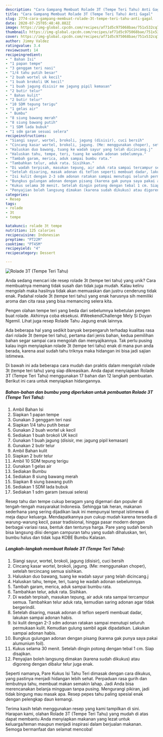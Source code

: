 ```yaml
---
description: "Cara Gampang Membuat Rolade 3T (Tempe Teri Tahu) Anti Gagal"
title: "Cara Gampang Membuat Rolade 3T (Tempe Teri Tahu) Anti Gagal"
slug: 2774-cara-gampang-membuat-rolade-3t-tempe-teri-tahu-anti-gagal
date: 2020-07-25T05:48:48.882Z
image: https://img-global.cpcdn.com/recipes/af71d5c975068bae/751x532cq70/rolade-3t-tempe-teri-tahu-foto-resep-utama.jpg
thumbnail: https://img-global.cpcdn.com/recipes/af71d5c975068bae/751x532cq70/rolade-3t-tempe-teri-tahu-foto-resep-utama.jpg
cover: https://img-global.cpcdn.com/recipes/af71d5c975068bae/751x532cq70/rolade-3t-tempe-teri-tahu-foto-resep-utama.jpg
author: Jimmy Valdez
ratingvalue: 3.4
reviewcount: 14
recipeingredient:
- " Bahan Isi"
- "1 papan tempe"
- "3 genggam teri nasi"
- "1/4 tahu putih besar"
- "2 buah wortel uk kecil"
- "1 buah brokoli UK kecil"
- "1 buah jagung disisir me jagung pipil kemasan"
- "2 butir telur"
- " Bahan kulit"
- "2 butir telur"
- "10 SDM tepung terigu"
- "1 gelas air"
- " Bumbu"
- "8 siung bawang merah"
- "8 siung bawang putih"
- "1 SDM lada bubuk"
- "1 sdm garam sesuai selera"
recipeinstructions:
- "Siangi sayur, wortel, brokoli, jagung (disisir), cuci bersih"
- "Cincang kasar wortel, brokoli, jagung. (Me: menggunakan choper), setelah tercincang semua sisihkan."
- "Haluskan duo bawang, tuang ke wadah sayur yang telah dicincang.j"
- "Haluskan tahu, tempe, teri, tuang ke wadah adonan sebelumnya."
- "Tambah garam, merica, aduk sampai bumbu rata."
- "Tambahkan telur, aduk rata. Sisihkan."
- "Di wadah terpisah, masukan tepung, air aduk rata sampai tercampur semua. Tambahkan telur aduk rata, kemudian saring adonan agar tidak bergerindil."
- "Setelah disaring, masak adonan di teflon seperti membuat dadar, lakukan sampai adonan habis."
- "Isi kulit dengan 2-3 sdm adonan ratakan sampai menutupi seluruh permukaan kulit. Kemudian gulung sambil agak dipadatkan. Lakukan sampai adonan habis."
- "Bungkus gulungan adonan dengan pisang (karena gak punya saya pakai alumunium foil)."
- "Kukus selama 30 menit. Setelah dingin potong dengan tebal 1 cm. Siap disajikan."
- "Penyajian boleh langsung dimakan (karena sudah dikukus) atau digoreng dengan dibalur telur juga enak."
categories:
- Resep
tags:
- rolade
- 3t
- tempe

katakunci: rolade 3t tempe 
nutrition: 125 calories
recipecuisine: Indonesian
preptime: "PT22M"
cooktime: "PT45M"
recipeyield: "4"
recipecategory: Dessert

---
```



![Rolade 3T (Tempe Teri Tahu)](https://img-global.cpcdn.com/recipes/af71d5c975068bae/751x532cq70/rolade-3t-tempe-teri-tahu-foto-resep-utama.jpg)

Anda sedang mencari ide resep rolade 3t (tempe teri tahu) yang unik? Cara membuatnya memang tidak susah dan tidak juga mudah. Kalau keliru mengolah maka hasilnya tidak akan memuaskan dan justru cenderung tidak enak. Padahal rolade 3t (tempe teri tahu) yang enak harusnya sih memiliki aroma dan cita rasa yang bisa memancing selera kita.

Pengen olahan tempe teri yang beda dari sebelumnya kebetulan pengen buat rolade. Akhirnya coba eksekusi. #WeekendChallenge Mely Si Doyan Ngemil. Lihat juga resep Rolade Tahu Jagung enak lainnya.

Ada beberapa hal yang sedikit banyak berpengaruh terhadap kualitas rasa dari rolade 3t (tempe teri tahu), pertama dari jenis bahan, kedua pemilihan bahan segar sampai cara mengolah dan menyajikannya. Tak perlu pusing kalau ingin menyiapkan rolade 3t (tempe teri tahu) enak di mana pun anda berada, karena asal sudah tahu triknya maka hidangan ini bisa jadi sajian istimewa.


Di bawah ini ada beberapa cara mudah dan praktis dalam mengolah rolade 3t (tempe teri tahu) yang siap dikreasikan. Anda dapat menyiapkan Rolade 3T (Tempe Teri Tahu) menggunakan 17 bahan dan 12 langkah pembuatan. Berikut ini cara untuk menyiapkan hidangannya.

<!--inarticleads1-->

##### Bahan-bahan dan bumbu yang diperlukan untuk pembuatan Rolade 3T (Tempe Teri Tahu):

1. Ambil  Bahan Isi
1. Siapkan 1 papan tempe
1. Gunakan 3 genggam teri nasi
1. Siapkan 1/4 tahu putih besar
1. Gunakan 2 buah wortel uk kecil
1. Sediakan 1 buah brokoli UK kecil
1. Gunakan 1 buah jagung (disisir, me: jagung pipil kemasan)
1. Gunakan 2 butir telur
1. Ambil  Bahan kulit
1. Siapkan 2 butir telur
1. Ambil 10 SDM tepung terigu
1. Gunakan 1 gelas air
1. Sediakan  Bumbu
1. Sediakan 8 siung bawang merah
1. Siapkan 8 siung bawang putih
1. Sediakan 1 SDM lada bubuk
1. Sediakan 1 sdm garam (sesuai selera)


Resep tahu dan tempe cukup beragam yang digemari dan populer di tengah-tengah masyarakat Indonesia. Sehingga tak heran, makanan sederhana yang sering dijadikan lauk ini mempunyai tempat istimewa di meja dapur keluarga. Mendapatkannya pun cukup mudah karena tersedia di warung-warung kecil, pasar tradisional, hingga pasar modern dengan berbagai variasi rasa, bentuk dan tentunya harga. Pare yang sudah bersih bisa langsung diisi dengan campuran tahu yang sudah dihaluskan, teri, bumbu halus dan tidak lupa KOBE Bumbu Kalasan. 

<!--inarticleads2-->

##### Langkah-langkah membuat Rolade 3T (Tempe Teri Tahu):

1. Siangi sayur, wortel, brokoli, jagung (disisir), cuci bersih
1. Cincang kasar wortel, brokoli, jagung. (Me: menggunakan choper), setelah tercincang semua sisihkan.
1. Haluskan duo bawang, tuang ke wadah sayur yang telah dicincang.j
1. Haluskan tahu, tempe, teri, tuang ke wadah adonan sebelumnya.
1. Tambah garam, merica, aduk sampai bumbu rata.
1. Tambahkan telur, aduk rata. Sisihkan.
1. Di wadah terpisah, masukan tepung, air aduk rata sampai tercampur semua. Tambahkan telur aduk rata, kemudian saring adonan agar tidak bergerindil.
1. Setelah disaring, masak adonan di teflon seperti membuat dadar, lakukan sampai adonan habis.
1. Isi kulit dengan 2-3 sdm adonan ratakan sampai menutupi seluruh permukaan kulit. Kemudian gulung sambil agak dipadatkan. Lakukan sampai adonan habis.
1. Bungkus gulungan adonan dengan pisang (karena gak punya saya pakai alumunium foil).
1. Kukus selama 30 menit. Setelah dingin potong dengan tebal 1 cm. Siap disajikan.
1. Penyajian boleh langsung dimakan (karena sudah dikukus) atau digoreng dengan dibalur telur juga enak.


Seperti namanya, Pare Kukus Isi Tahu Teri dimasak dengan cara dikukus, yang pastinya menjadi hidangan lebih sehat. Perpaduan rasa gurih dan lembutnya tahu, membuat makan semakin lahap. Jadi Anda bisa merencanakan belanja mingguan tanpa pusing. Mengurangi pikiran, jadi tidak bingung mau masak apa. Resep pepes tahu paling spesial enak dengan pelengkap daun kemangi. 

Terima kasih telah menggunakan resep yang kami tampilkan di sini. Harapan kami, olahan Rolade 3T (Tempe Teri Tahu) yang mudah di atas dapat membantu Anda menyiapkan makanan yang lezat untuk keluarga/teman maupun menjadi inspirasi dalam berjualan makanan. Semoga bermanfaat dan selamat mencoba!
